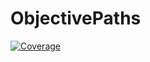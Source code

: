 # ObjectivePaths

[![Coverage](https://codecov.io/gh/FedeClaudi/ObjectivePaths.jl/branch/main/graph/badge.svg)](https://codecov.io/gh/FedeClaudi/ObjectivePaths.jl)
